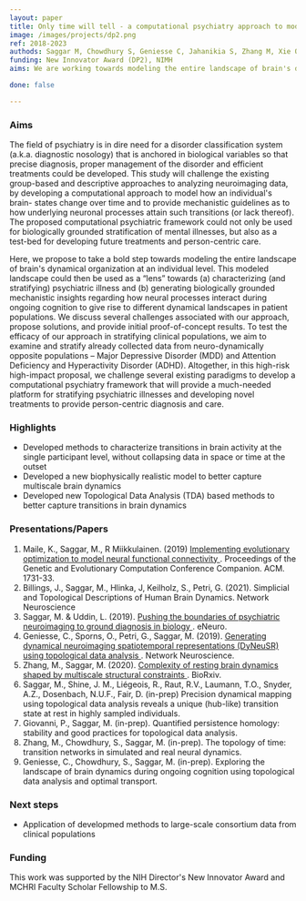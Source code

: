 ```yaml
---
layout: paper
title: Only time will tell - a computational psychiatry approach to model temporal transitions in brain activity as a lens towards developing better diagnostic nosology for psychiatric illness
image: /images/projects/dp2.png
ref: 2018-2023
authods: Saggar M, Chowdhury S, Geniesse C, Jahanikia S, Zhang M, Xie O, Maile K, Sun Y
funding: New Innovator Award (DP2), NIMH
aims: We are working towards modeling the entire landscape of brain's dynamical organization at an individual level. This modeled landscape could then be used as a “lens” towards (a) characterizing (and stratifying) psychiatric illness and (b) generating biologically grounded mechanistic insights regarding how neural processes interact during ongoing cognition to give rise to different dynamical landscapes in patient populations.

done: false

---
```


### Aims

The field of psychiatry is in dire need for a disorder classification system (a.k.a. diagnostic nosology) that is anchored in biological variables so that precise diagnosis, proper management of the disorder and efficient treatments could be developed. This study will challenge the existing group-based and descriptive approaches to analyzing neuroimaging data, by developing a computational approach to model how an individual's brain- states change over time and to provide mechanistic guidelines as to how underlying neuronal processes attain such transitions (or lack thereof). The proposed computational psychiatric framework could not only be used for biologically grounded stratification of mental illnesses, but also as a test-bed for developing future treatments and person-centric care.

Here, we propose to take a bold step towards modeling the entire landscape of brain's dynamical organization at an individual level. This modeled landscape could then be used as a “lens” towards (a) characterizing (and stratifying) psychiatric illness and (b) generating biologically grounded mechanistic insights regarding how neural processes interact during ongoing cognition to give rise to different dynamical landscapes in patient populations. We discuss several challenges associated with our approach, propose solutions, and provide initial proof-of-concept results. To test the efficacy of our approach in stratifying clinical populations, we aim to examine and stratify already collected data from neuro-dynamically opposite populations – Major Depressive Disorder (MDD) and Attention Deficiency and Hyperactivity Disorder (ADHD). Altogether, in this high-risk high-impact proposal, we challenge several existing paradigms to develop a computational psychiatry framework that will provide a much-needed platform for stratifying psychiatric illnesses and developing novel treatments to provide person-centric diagnosis and care.

### Highlights

- Developed methods to characterize transitions in brain activity at the single participant level, without collapsing data in space or time at the outset
- Developed a new biophysically realistic model to better capture multiscale brain dynamics
- Developed new Topological Data Analysis (TDA) based methods to better capture transitions in brain dynamics

### Presentations/Papers
1. Maile, K., Saggar, M., R Miikkulainen. (2019) <a href="https://dl.acm.org/doi/abs/10.1145/3319619.3326826"> Implementing evolutionary optimization to model neural functional connectivity </a>. Proceedings of the Genetic and Evolutionary Computation Conference Companion. ACM. 1731-33.  
2. Billings, J., Saggar, M., Hlinka, J, Keilholz, S., Petri, G. (2021). Simplicial and Topological Descriptions of Human Brain Dynamics. Network Neuroscience
3. Saggar, M. & Uddin, L. (2019). <a href="http://dx.doi.org/10.1523/ENEURO.0384-19.2019">Pushing the boundaries of psychiatric neuroimaging to ground diagnosis in biology </a>. eNeuro.   
4. Geniesse, C., Sporns, O., Petri, G., Saggar, M. (2019). <a href="http://dx.doi.org/10.1162/netn_a_00093">Generating dynamical neuroimaging spatiotemporal representations (DyNeuSR) using topological data analysis </a>. Network Neuroscience. 
5. Zhang, M., Saggar, M. (2020). <a href="https://www.biorxiv.org/content/10.1101/2020.05.14.097196v2"> Complexity of resting brain dynamics shaped by multiscale structural constraints </a>. BioRxiv.
6. Saggar, M., Shine, J. M., Liégeois, R., Raut, R.V., Laumann, T.O., Snyder, A.Z., Dosenbach, N.U.F., Fair, D. (in-prep) Precision dynamical mapping using topological data analysis reveals a unique (hub-like) transition state at rest in highly sampled individuals. 
7. Giovanni, P., Saggar, M. (in-prep). Quantified persistence homology: stability and good practices for topological data analysis.
8. Zhang, M., Chowdhury, S., Saggar, M. (in-prep). The topology of time: transition networks in simulated and real neural dynamics.
9. Geniesse, C., Chowdhury, S., Saggar, M. (in-prep). Exploring the landscape of brain dynamics during ongoing cognition using topological data analysis and optimal transport.

### Next steps
- Application of developmed methods to large-scale consortium data from clinical populations


### Funding
This work was supported by the NIH Director's New Innovator Award and MCHRI Faculty Scholar Fellowship to M.S.
